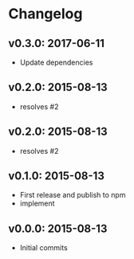 # Changelog

## v0.3.0: 2017-06-11
- Update dependencies

## v0.2.0: 2015-08-13
- resolves #2

## v0.2.0: 2015-08-13
- resolves #2

## v0.1.0: 2015-08-13
- First release and publish to npm
- implement

## v0.0.0: 2015-08-13
- Initial commits
